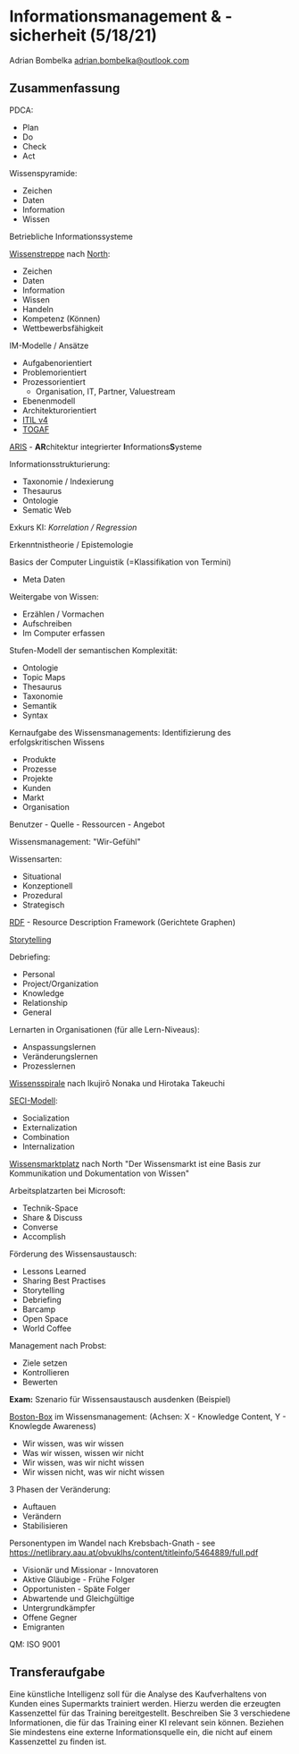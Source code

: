 # Informationsmanagement & -sicherheit (5/18/21)
Adrian Bombelka [adrian.bombelka@outlook.com](mailto:adrian.bombelka@outlook.com)

## Zusammenfassung

PDCA:
- Plan
- Do
- Check
- Act

Wissenspyramide:
- Zeichen
- Daten
- Information
- Wissen

Betriebliche Informationssysteme

[Wissenstreppe](http://qib.f-bb.de/wissensmanagement/thema/wissen/wissenstreppe.rsys) nach [North](http://north-online.de/):
- Zeichen
- Daten
- Information
- Wissen
- Handeln
- Kompetenz (Können)
- Wettbewerbsfähigkeit

IM-Modelle / Ansätze
- Aufgabenorientiert
- Problemorientiert
- Prozessorientiert
	- Organisation, IT, Partner, Valuestream
- Ebenenmodell
- Architekturorientiert
- [ITIL v4](https://www.ibm.com/cloud/learn/it-infrastructure-library)
- [TOGAF](https://www.opengroup.org/togaf)

[ARIS](https://www.ariscommunity.com/) - **AR**chitektur integrierter **I**nformations**S**ysteme

Informationsstrukturierung:
- Taxonomie / Indexierung
- Thesaurus
- Ontologie
- Sematic Web

Exkurs KI: *Korrelation / Regression*

Erkenntnistheorie / Epistemologie

Basics der Computer Linguistik (=Klassifikation von Termini)
- Meta Daten

Weitergabe von Wissen:
- Erzählen / Vormachen
- Aufschreiben
- Im Computer erfassen

Stufen-Modell der semantischen Komplexität:
- Ontologie
- Topic Maps
- Thesaurus
- Taxonomie
- Semantik
- Syntax

Kernaufgabe des Wissensmanagements: Identifizierung des erfolgskritischen Wissens
- Produkte
- Prozesse
- Projekte
- Kunden
- Markt
- Organisation

Benutzer - Quelle - Ressourcen - Angebot

Wissensmanagement: "Wir-Gefühl"

Wissensarten:
- Situational
- Konzeptionell
- Prozedural
- Strategisch

[RDF](https://www.w3.org/RDF/) - Resource Description Framework
(Gerichtete Graphen)

[Storytelling](https://blog.hubspot.com/marketing/storytelling)

Debriefing:
- Personal
- Project/Organization
- Knowledge
- Relationship
- General

Lernarten in Organisationen (für alle Lern-Niveaus):
- Anspassungslernen
- Veränderungslernen
- Prozesslernen

[Wissensspirale](https://www.qmbase.com/die-organisation-des-wissens-seci/) nach Ikujirō Nonaka und Hirotaka Takeuchi

[SECI-Modell](https://www.knowledge-management-tools.net/knowledge-conversion.php):
- Socialization
- Externalization 
- Combination
- Internalization

[Wissensmarktplatz](https://link.springer.com/content/pdf/bbm:978-3-8349-6427-4/1.pdf) nach North 
"Der Wissensmarkt ist eine Basis zur Kommunikation und Dokumentation von Wissen"

Arbeitsplatzarten bei Microsoft:
- Technik-Space
- Share & Discuss
- Converse
- Accomplish

Förderung des Wissensaustausch:
- Lessons Learned
- Sharing Best Practises
- Storytelling
- Debriefing
- Barcamp
- Open Space
- World Coffee

Management nach Probst:
- Ziele setzen
- Kontrollieren
- Bewerten

**Exam:** Szenario für Wissensaustausch ausdenken (Beispiel)

[Boston-Box](https://strategicmanagementinsight.com/tools/bcg-matrix-growth-share.html) im Wissensmanagement:
(Achsen: X - Knowledge Content, Y - Knowlegde Awareness)
- Wir wissen, was wir wissen
- Was wir wissen, wissen wir nicht
- Wir wissen, was wir nicht wissen
- Wir wissen nicht, was wir nicht wissen

3 Phasen der Veränderung:
- Auftauen
- Verändern
- Stabilisieren

Personentypen im Wandel nach Krebsbach-Gnath - see https://netlibrary.aau.at/obvuklhs/content/titleinfo/5464889/full.pdf
- Visionär und Missionar - Innovatoren
- Aktive Gläubige - Frühe Folger
- Opportunisten - Späte Folger
- Abwartende und Gleichgültige
- Untergrundkämpfer 
- Offene Gegner
- Emigranten

QM: ISO 9001

## Transferaufgabe

Eine künstliche Intelligenz soll für die Analyse des Kaufverhaltens von Kunden eines Supermarkts trainiert werden. Hierzu werden die erzeugten Kassenzettel für das Training bereitgestellt. Beschreiben Sie 3 verschiedene Informationen, die für das Training einer KI relevant sein können. Beziehen Sie mindestens eine externe Informationsquelle ein, die nicht auf einem Kassenzettel zu finden ist.

<!--stackedit_data:
eyJoaXN0b3J5IjpbLTE1ODU3NzQ2OSw3NDYzNTYyNzEsLTIxMz
MyODAzODgsMTYxMzg4ODUzNywxOTgwNDA3MDUwLDE3Njg1MzY5
ODIsLTQ1NjkzMTc1OF19
-->